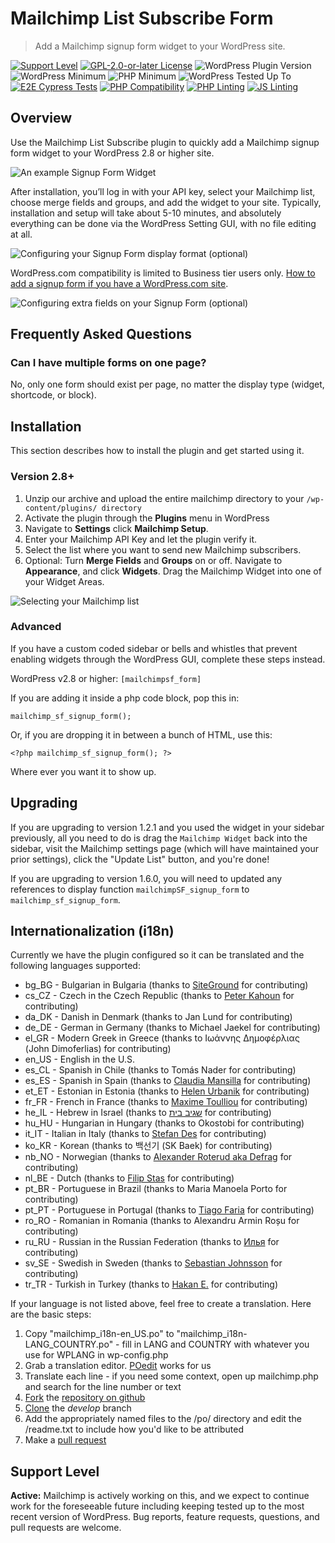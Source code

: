 # Mailchimp List Subscribe Form

> Add a Mailchimp signup form widget to your WordPress site.

[![Support Level](https://img.shields.io/badge/support-active-green.svg?label=Support)](#support-level) [![GPL-2.0-or-later License](https://img.shields.io/github/license/mailchimp/wordpress?label=License)](https://github.com/mailchimp/wordpress/blob/develop/LICENSE.md) ![WordPress Plugin Version](https://img.shields.io/wordpress/plugin/v/mailchimp?label=Version) ![WordPress Minimum](https://img.shields.io/wordpress/plugin/wp-version/mailchimp?label=WordPress%20minimum) ![PHP Minimum](https://img.shields.io/wordpress/plugin/required-php/mailchimp?label=PHP%20minimum) ![WordPress Tested Up To](https://img.shields.io/wordpress/plugin/tested/mailchimp?label=WordPress) [![E2E Cypress Tests](https://github.com/mailchimp/wordpress/actions/workflows/e2e.yml/badge.svg)](https://github.com/mailchimp/wordpress/actions/workflows/e2e.yml) [![PHP Compatibility](https://github.com/mailchimp/wordpress/actions/workflows/php-compat.yml/badge.svg)](https://github.com/mailchimp/wordpress/actions/workflows/php-compat.yml) [![PHP Linting](https://github.com/mailchimp/wordpress/actions/workflows/phpcs.yml/badge.svg)](https://github.com/mailchimp/wordpress/actions/workflows/phpcs.yml) [![JS Linting](https://github.com/mailchimp/wordpress/actions/workflows/eslint.yml/badge.svg)](https://github.com/mailchimp/wordpress/actions/workflows/eslint.yml) 

## Overview

Use the Mailchimp List Subscribe plugin to quickly add a Mailchimp signup form widget to your WordPress 2.8 or higher site.

![An example Signup Form Widget](https://github.com/mailchimp/wordpress/blob/develop/.wordpress-org/screenshot-5.jpg?raw=true)

After installation, you’ll log in with your API key, select your Mailchimp list, choose merge fields and groups, and add the widget to your site.  Typically, installation and setup will take about 5-10 minutes, and absolutely everything can be done via the WordPress Setting GUI, with no file editing at all.

![Configuring your Signup Form display format (optional)](https://github.com/mailchimp/wordpress/blob/develop/.wordpress-org/screenshot-3.jpg?raw=true)

WordPress.com compatibility is limited to Business tier users only. [How to add a signup form if you have a WordPress.com site](https://mailchimp.com/help/ways-to-add-a-signup-form-in-wordpress/).

![Configuring extra fields on your Signup Form (optional)](https://github.com/mailchimp/wordpress/blob/develop/.wordpress-org/screenshot-4.jpg?raw=true)

## Frequently Asked Questions

### Can I have multiple forms on one page?

No, only one form should exist per page, no matter the display type (widget, shortcode, or block).

## Installation

This section describes how to install the plugin and get started using it.

### Version 2.8+

1. Unzip our archive and upload the entire mailchimp directory to your `/wp-content/plugins/ directory`
2. Activate the plugin through the **Plugins** menu in WordPress
3. Navigate to **Settings** click **Mailchimp Setup**.
4. Enter your Mailchimp API Key and let the plugin verify it.
5. Select the list where you want to send new Mailchimp subscribers.
6. Optional: Turn **Merge Fields** and **Groups** on or off. Navigate to **Appearance**, and click **Widgets**. Drag the Mailchimp Widget into one of your Widget Areas.

![Selecting your Mailchimp list](https://github.com/mailchimp/wordpress/blob/develop/.wordpress-org/screenshot-2.jpg?raw=true)

### Advanced

If you have a custom coded sidebar or bells and whistles that prevent enabling widgets  through the WordPress GUI, complete these steps instead.

WordPress v2.8 or higher: 
` [mailchimpsf_form] `

If you are adding it inside a php code block, pop this in:

` mailchimp_sf_signup_form(); `

Or, if you are dropping it in between a bunch of HTML, use this:

`<?php mailchimp_sf_signup_form(); ?>`

Where ever you want it to show up.

## Upgrading

If you are upgrading to version 1.2.1 and you used the widget in your sidebar previously, all you need to do is drag the `Mailchimp Widget` back into the sidebar, visit the Mailchimp settings page (which will have maintained your prior settings), click the "Update List" button, and you're done!

If you are upgrading to version 1.6.0, you will need to updated any references to display function `mailchimpSF_signup_form` to `mailchimp_sf_signup_form`.

## Internationalization (i18n)

Currently we have the plugin configured so it can be translated and the following languages supported:

* bg_BG - Bulgarian in Bulgaria (thanks to [SiteGround](http://www.siteground.com/wordpress-hosting.htm) for contributing)
* cs_CZ - Czech in the Czech Republic (thanks to [Peter Kahoun](http://kahi.cz/) for contributing)
* da_DK - Danish in Denmark (thanks to Jan Lund for contributing)
* de_DE - German in Germany (thanks to Michael Jaekel for contributing)
* el_GR - Modern Greek in Greece (thanks to Ιωάννης Δημοφέρλιας (John Dimoferlias) for contributing)
* en_US - English in the U.S.
* es_CL - Spanish in Chile (thanks to Tomás Nader for contributing)
* es_ES - Spanish in Spain (thanks to [Claudia Mansilla](http://cricava.com/) for contributing)
* et_ET - Estonian in Estonia (thanks to [Helen Urbanik](http://www.motomaania.ee/) for contributing)
* fr_FR - French in France (thanks to [Maxime Toulliou](http://www.maximetoulliou.com/) for contributing)
* he_IL - Hebrew in Israel (thanks to [שגיב בית](http://www.sagive.co.il) for contributing)
* hu_HU - Hungarian in Hungary (thanks to Okostobi for contributing)
* it_IT - Italian in Italy (thanks to [Stefan Des](http://www.stefandes.com) for contributing)
* ko_KR - Korean (thanks to 백선기 (SK Baek)  for contributing)
* nb_NO - Norwegian (thanks to [Alexander Roterud aka Defrag](http://www.tigerpews.com) for contributing)
* nl_BE - Dutch (thanks to [Filip Stas](http://suddenelfilio.net/) for contributing)
* pt_BR - Portuguese in Brazil (thanks to Maria Manoela Porto for contributing)
* pt_PT - Portuguese in Portugal (thanks to [Tiago Faria](http://xroot.org) for contributing)
* ro_RO - Romanian in Romania (thanks to Alexandru Armin Roșu for contributing)
* ru_RU - Russian in the Russian Federation (thanks to [Илья](http://fatcow.com) for contributing)
* sv_SE - Swedish in Sweden (thanks to [Sebastian Johnsson](http://www.agiley.se/) for contributing)
* tr_TR - Turkish in Turkey (thanks to [Hakan E.](http://kazancexpert.com/) for contributing)

If your language is not listed above, feel free to create a translation. Here are the basic steps:

1. Copy "mailchimp_i18n-en_US.po" to "mailchimp_i18n-LANG_COUNTRY.po" - fill in LANG and COUNTRY with whatever you use for WPLANG in wp-config.php
2. Grab a translation editor. [POedit](http://www.poedit.net/) works for us
3. Translate each line - if you need some context, open up mailchimp.php and search for the line number or text
4. [Fork](http://help.github.com/fork-a-repo/) the [repository on github](https://github.com/mailchimp/wordpress)
5. [Clone](http://help.github.com/remotes/#clone) the _develop_ branch
6. Add the appropriately named files to the /po/ directory and edit the /readme.txt to include how you'd like to be attributed
7. Make a [pull request](http://help.github.com/send-pull-requests/)

## Support Level

**Active:** Mailchimp is actively working on this, and we expect to continue work for the foreseeable future including keeping tested up to the most recent version of WordPress.  Bug reports, feature requests, questions, and pull requests are welcome.
